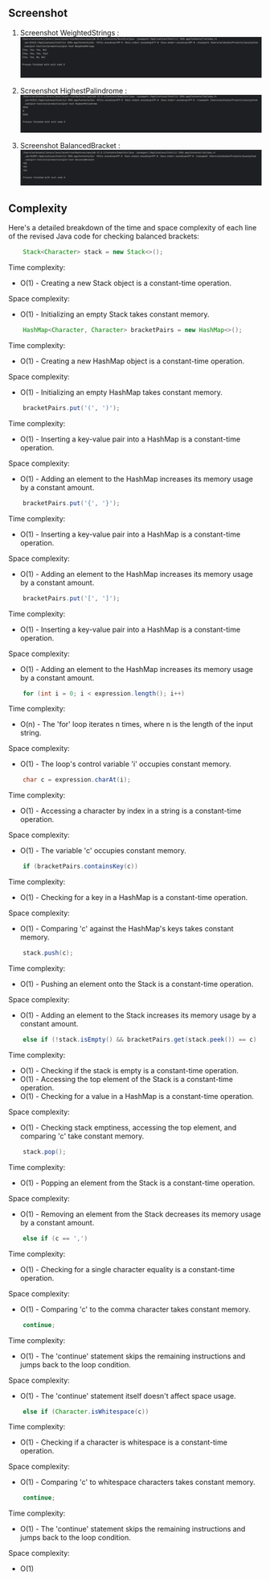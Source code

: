 ## Screenshot
1. Screenshot WeightedStrings : 
![img_3.png](img_3.png)


2. Screenshot HighestPalindrome :
![img_2.png](img_2.png)

   
3. Screenshot BalancedBracket :
![img_1.png](img_1.png)

   

## Complexity
Here's a detailed breakdown of the time and space complexity of each line of the revised Java code for checking balanced brackets:

```java
    Stack<Character> stack = new Stack<>();
```

Time complexity: 
- O(1) - Creating a new Stack object is a constant-time operation.

Space complexity: 
- O(1) - Initializing an empty Stack takes constant memory.

```java
    HashMap<Character, Character> bracketPairs = new HashMap<>();
```

Time complexity: 
- O(1) - Creating a new HashMap object is a constant-time operation.

Space complexity: 
- O(1) - Initializing an empty HashMap takes constant memory.

```java
    bracketPairs.put('(', ')');
```

Time complexity: 
- O(1) - Inserting a key-value pair into a HashMap is a constant-time operation.

Space complexity: 
- O(1) - Adding an element to the HashMap increases its memory usage by a constant amount.

```java
    bracketPairs.put('{', '}'); 
```

Time complexity: 
- O(1) - Inserting a key-value pair into a HashMap is a constant-time operation.

Space complexity: 
- O(1) - Adding an element to the HashMap increases its memory usage by a constant amount.

```java
    bracketPairs.put('[', ']');
```

Time complexity: 
- O(1) - Inserting a key-value pair into a HashMap is a constant-time operation.

Space complexity: 
- O(1) - Adding an element to the HashMap increases its memory usage by a constant amount.

```java
    for (int i = 0; i < expression.length(); i++)
```

Time complexity: 
- O(n) - The 'for' loop iterates n times, where n is the length of the input string.

Space complexity: 
- O(1) - The loop's control variable 'i' occupies constant memory.

```java
    char c = expression.charAt(i);
```
Time complexity: 
- O(1) - Accessing a character by index in a string is a constant-time operation.

Space complexity: 
- O(1) - The variable 'c' occupies constant memory.

```java
    if (bracketPairs.containsKey(c))
```
Time complexity: 
- O(1) - Checking for a key in a HashMap is a constant-time operation.

Space complexity: 
- O(1) - Comparing 'c' against the HashMap's keys takes constant memory.

```java
    stack.push(c);
```
Time complexity: 
- O(1) - Pushing an element onto the Stack is a constant-time operation.

Space complexity: 
- O(1) - Adding an element to the Stack increases its memory usage by a constant amount.

```java 
    else if (!stack.isEmpty() && bracketPairs.get(stack.peek()) == c)
```
Time complexity: 
- O(1) - Checking if the stack is empty is a constant-time operation.
- O(1) - Accessing the top element of the Stack is a constant-time operation.
- O(1) - Checking for a value in a HashMap is a constant-time operation.

Space complexity: 
- O(1) - Checking stack emptiness, accessing the top element, and comparing 'c' take constant memory.

```java
    stack.pop();
```
Time complexity: 
- O(1) - Popping an element from the Stack is a constant-time operation.

Space complexity:
- O(1) - Removing an element from the Stack decreases its memory usage by a constant amount.

```java
    else if (c == ',')
```
Time complexity: 
- O(1) - Checking for a single character equality is a constant-time operation.

Space complexity: 
- O(1) - Comparing 'c' to the comma character takes constant memory.

```java
    continue;
```
Time complexity: 
- O(1) - The 'continue' statement skips the remaining instructions and jumps back to the loop condition.

Space complexity: 
- O(1) - The 'continue' statement itself doesn't affect space usage.

```java
    else if (Character.isWhitespace(c))
```
Time complexity: 
- O(1) - Checking if a character is whitespace is a constant-time operation.

Space complexity: 
- O(1) - Comparing 'c' to whitespace characters takes constant memory.

```java
    continue;
```
Time complexity: 
- O(1) - The 'continue' statement skips the remaining instructions and jumps back to the loop condition.

Space complexity: 
- O(1)
